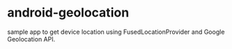 # android-geolocation
sample app to get device location using FusedLocationProvider and Google Geolocation API.
